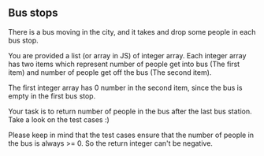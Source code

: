 ## Bus stops

There is a bus moving in the city, and it takes and drop some people in each bus stop.

You are provided a list (or array in JS) of integer array. Each integer array has two items which represent number of
people get into bus (The first item) and number of people get off the bus (The second item).

The first integer array has 0 number in the second item, since the bus is empty in the first bus stop.

Your task is to return number of people in the bus after the last bus station. Take a look on the test cases :)

Please keep in mind that the test cases ensure that the number of people in the bus is always >= 0. So the return
integer can't be negative.

